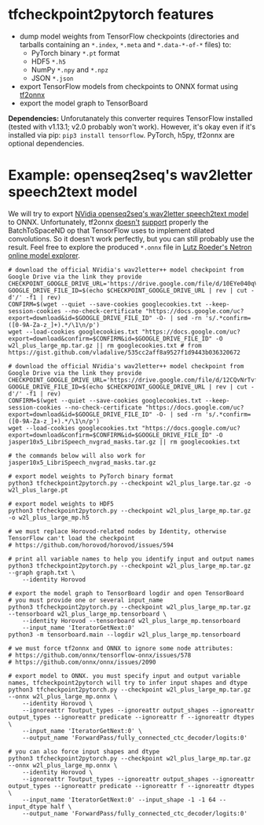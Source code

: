 # tfcheckpoint2pytorch features
- dump model weights from TensorFlow checkpoints (directories and tarballs containing an `*.index`, `*.meta` and `*.data-*-of-*` files) to:
  - PyTorch binary `*.pt` format
  - HDF5 `*.h5`
  - NumPy `*.npy` and `*.npz`
  - JSON `*.json`
- export TensorFlow models from checkpoints to ONNX format using [tf2onnx](https://github.com/onnx/tensorflow-onnx)
- export the model graph to TensorBoard

**Dependencies:** Unforutanately this converter requires TensorFlow installed (tested with v1.13.1; v2.0 probably won't work). However, it's okay even if it's installed via pip: `pip3 install tensorflow`. PyTorch, h5py, tf2onnx are optional dependencies.

# Example: openseq2seq's wav2letter speech2text model
We will try to export [NVidia openseq2seq's wav2letter speech2text model](https://nvidia.github.io/OpenSeq2Seq/html/speech-recognition/wave2letter.html) to ONNX. Unfortunately, tf2onnx [doesn't](https://github.com/onnx/tensorflow-onnx/issues/571) [support](https://github.com/onnx/tensorflow-onnx/issues/572) properly the BatchToSpaceND op that TensorFlow uses to implement dilated convolutions. So it doesn't work perfectly, but you can still probably use the result. Feel free to explore the produced `*.onnx` file in [Lutz Roeder's Netron online model explorer](https://lutzroeder.github.io/netron/).

```shell
# download the official NVidia's wav2letter++ model checkpoint from Google Drive via the link they provide
CHECKPOINT_GOOGLE_DRIVE_URL='https://drive.google.com/file/d/10EYe040qVW6cfygSZz6HwGQDylahQNSa'
GOOGLE_DRIVE_FILE_ID=$(echo $CHECKPOINT_GOOGLE_DRIVE_URL | rev | cut -d'/' -f1 | rev)
CONFIRM=$(wget --quiet --save-cookies googlecookies.txt --keep-session-cookies --no-check-certificate "https://docs.google.com/uc?export=download&id=$GOOGLE_DRIVE_FILE_ID" -O- | sed -rn 's/.*confirm=([0-9A-Za-z_]+).*/\1\n/p')
wget --load-cookies googlecookies.txt "https://docs.google.com/uc?export=download&confirm=$CONFIRM&id=$GOOGLE_DRIVE_FILE_ID" -O w2l_plus_large_mp.tar.gz || rm googlecookies.txt # from https://gist.github.com/vladalive/535cc2aff8a9527f1d9443b036320672

# download the official NVidia's wav2letter++ model checkpoint from Google Drive via the link they provide
CHECKPOINT_GOOGLE_DRIVE_URL='https://drive.google.com/file/d/12CQvNrTvf0cjTsKjbaWWvdaZb7RxWI6X'
GOOGLE_DRIVE_FILE_ID=$(echo $CHECKPOINT_GOOGLE_DRIVE_URL | rev | cut -d'/' -f1 | rev)
CONFIRM=$(wget --quiet --save-cookies googlecookies.txt --keep-session-cookies --no-check-certificate "https://docs.google.com/uc?export=download&id=$GOOGLE_DRIVE_FILE_ID" -O- | sed -rn 's/.*confirm=([0-9A-Za-z_]+).*/\1\n/p')
wget --load-cookies googlecookies.txt "https://docs.google.com/uc?export=download&confirm=$CONFIRM&id=$GOOGLE_DRIVE_FILE_ID" -O jasper10x5_LibriSpeech_nvgrad_masks.tar.gz || rm googlecookies.txt

# the commands below will also work for jasper10x5_LibriSpeech_nvgrad_masks.tar.gz

# export model weights to PyTorch binary format
python3 tfcheckpoint2pytorch.py --checkpoint w2l_plus_large.tar.gz -o w2l_plus_large.pt

# export model weights to HDF5
python3 tfcheckpoint2pytorch.py --checkpoint w2l_plus_large_mp.tar.gz -o w2l_plus_large_mp.h5

# we must replace Horovod-related nodes by Identity, otherwise TensorFlow can't load the checkpoint
# https://github.com/horovod/horovod/issues/594

# print all variable names to help you identify input and output names
python3 tfcheckpoint2pytorch.py --checkpoint w2l_plus_large_mp.tar.gz --graph graph.txt \
    --identity Horovod

# export the model graph to TensorBoard logdir and open TensorBoard
# you must provide one or several input_name
python3 tfcheckpoint2pytorch.py --checkpoint w2l_plus_large_mp.tar.gz --tensorboard w2l_plus_large_mp.tensorboard \
    --identity Horovod --tensorboard w2l_plus_large_mp.tensorboard
    --input_name 'IteratorGetNext:0'
python3 -m tensorboard.main --logdir w2l_plus_large_mp.tensorboard

# we must force tf2onnx and ONNX to ignore some node attributes:
# https://github.com/onnx/tensorflow-onnx/issues/578
# https://github.com/onnx/onnx/issues/2090
    
# export model to ONNX. you must specify input and output variable names, tfcheckpoint2pytorch will try to infer input shapes and dtype
python3 tfcheckpoint2pytorch.py --checkpoint w2l_plus_large_mp.tar.gz --onnx w2l_plus_large_mp.onnx \
    --identity Horovod \
    --ignoreattr Toutput_types --ignoreattr output_shapes --ignoreattr output_types --ignoreattr predicate --ignoreattr f --ignoreattr dtypes  \
    --input_name 'IteratorGetNext:0' \
    --output_name 'ForwardPass/fully_connected_ctc_decoder/logits:0'
  
# you can also force input shapes and dtype
python3 tfcheckpoint2pytorch.py --checkpoint w2l_plus_large_mp.tar.gz --onnx w2l_plus_large_mp.onnx \
    --identity Horovod \
    --ignoreattr Toutput_types --ignoreattr output_shapes --ignoreattr output_types --ignoreattr predicate --ignoreattr f --ignoreattr dtypes  \
    --input_name 'IteratorGetNext:0' --input_shape -1 -1 64 --input_dtype half \
    --output_name 'ForwardPass/fully_connected_ctc_decoder/logits:0'
     
```
